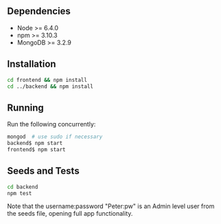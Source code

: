 ## Dependencies

* Node >= 6.4.0
* npm >= 3.10.3
* MongoDB >= 3.2.9

## Installation

```sh
cd frontend && npm install
cd ../backend && npm install
```

## Running

Run the following concurrently:

```sh
mongod  # use sudo if necessary
backend$ npm start
frontend$ npm start
```

## Seeds and Tests

```sh
cd backend
npm test
```

Note that the username:password "Peter:pw" is an Admin level user from the seeds file, opening full app functionality. 